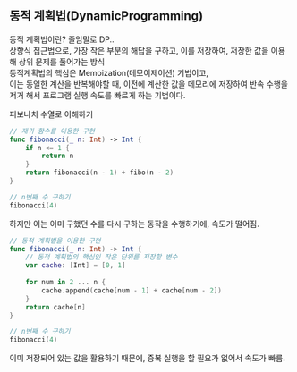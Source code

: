 ## 동적 계획법(DynamicProgramming)
  
동적 계획법이란? 줄임말로 DP..  
상향식 접근법으로, 가장 작은 부분의 해답을 구하고, 이를 저장하여, 저장한 값을 이용해 상위 문제를 풀어가는 방식  
동적계획법의 핵심은 Memoization(메모이제이션) 기법이고,  
이는 동일한 계산을 반복해야할 때, 이전에 계산한 값을 메모리에 저장하여 반속 수행을 저거 해서 프로그램 실행 속도를 빠르게 하는 기법이다.
  
피보나치 수열로 이해하기  
```swift
// 재귀 함수를 이용한 구현
func fibonacci(_ n: Int) -> Int {
    if n <= 1 {
        return n
    }
    return fibonacci(n - 1) + fibo(n - 2)
}

// n번째 수 구하기
fibonacci(4)
```
하지만 이는 이미 구했던 수를 다시 구하는 동작을 수행하기에, 속도가 떨어짐.  
  
```swift
// 동적 계획법을 이용한 구현
func fibonacci(_ n: Int) -> Int {
    // 동적 계획법의 핵심인 작은 단위를 저장할 변수
    var cache: [Int] = [0, 1]
    
    for num in 2 ... n {
        cache.append(cache[num - 1] + cache[num - 2])
    }
    return cache[n]
}

// n번째 수 구하기
fibonacci(4)
```
이미 저장되어 있는 값을 활용하기 때문에, 중복 실행을 할 필요가 없어서 속도가 빠름.

